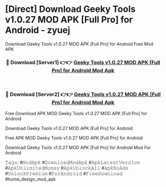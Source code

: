 # [Direct] Download Geeky Tools v1.0.27 MOD APK [Full Pro] for Android - zyuej
Download Geeky Tools v1.0.27 MOD APK [Full Pro] for Android Free Mod APK

<div align="center">
<h3>🔴 Download [Server1] 👉👉 <a href="https://apk-comot.site?title=Geeky_Tools_v1.0.27_MOD_APK_[Full_Pro]_for_Android">Geeky Tools v1.0.27 MOD APK [Full Pro] for Android Mod Apk</a></h3><br>

<h3>🔴 Download [Server2] 👉👉 <a href="https://apk-comot.site?title=Geeky_Tools_v1.0.27_MOD_APK_[Full_Pro]_for_Android">Geeky Tools v1.0.27 MOD APK [Full Pro] for Android Mod Apk</a></h3>
</div>


Free Download APK MOD Geeky Tools v1.0.27 MOD APK [Full Pro] for Android

Download Geeky Tools v1.0.27 MOD APK [Full Pro] for Android 

Free APK MOD Geeky Tools v1.0.27 MOD APK [Full Pro] for Android 

Download Geeky Tools v1.0.27 MOD APK [Full Pro] for Android Mod For Android

𝚃𝚊𝚐𝚜: #𝙼𝚘𝚍𝙰𝚙𝚔 #𝙳𝚘𝚠𝚗𝚕𝚘𝚊𝚍𝙼𝚘𝚍𝙰𝚙𝚔 #𝙰𝚙𝚔𝙻𝚊𝚝𝚎𝚜𝚝𝚅𝚎𝚛𝚜𝚒𝚘𝚗 #𝙰𝚙𝚔𝚄𝚗𝚕𝚒𝚖𝚒𝚝𝚎𝚍𝙼𝚘𝚗𝚎𝚢 #𝙰𝚙𝚔𝚄𝚗𝚕𝚘𝚌𝚔𝙰𝚕𝚕 #𝙰𝚙𝚔𝙽𝚘𝙰𝚍𝚜 #𝚄𝚗𝚕𝚘𝚌𝚔𝙿𝚛𝚎𝚖𝚒𝚞𝚖 #𝙵𝚘𝚛𝙰𝚗𝚍𝚛𝚘𝚒𝚍 #𝙵𝚛𝚎𝚎𝙳𝚘𝚠𝚗𝚕𝚘𝚊𝚍 #home_design_mod_apk
